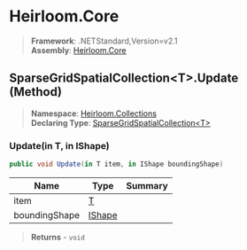 # Heirloom.Core

> **Framework**: .NETStandard,Version=v2.1  
> **Assembly**: [Heirloom.Core][0]

## SparseGridSpatialCollection\<T>.Update (Method)

> **Namespace**: [Heirloom.Collections][0]  
> **Declaring Type**: [SparseGridSpatialCollection\<T>][1]

### Update(in T, in IShape)

```cs
public void Update(in T item, in IShape boundingShape)
```

| Name          | Type        | Summary |
|---------------|-------------|---------|
| item          | [T][2]      |         |
| boundingShape | [IShape][3] |         |

> **Returns** - `void`

[0]: ../../../Heirloom.Core.md
[1]: ../SparseGridSpatialCollection[T].md
[2]: ../T.md
[3]: ../../Heirloom.Geometry/IShape.md

